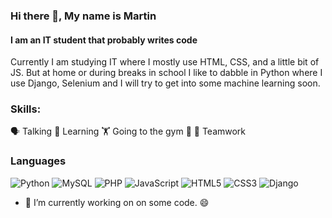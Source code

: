 ### Hi there 👋, My name is Martin
#### I am an IT student that probably writes code
Currently I am studying IT where I mostly use HTML, CSS, and a little bit of JS. But at home or during breaks in school I like to dabble in Python where I use Django, Selenium and I will try to get into some machine learning soon.

### Skills:
🗣️ Talking
📖 Learning
🏋️ Going to the gym 🤣
🤝 Teamwork

### Languages

![Python](https://img.shields.io/badge/python-3670A0?style=for-the-badge&logo=python&logoColor=ffdd54)
![MySQL](https://img.shields.io/badge/mysql-4479A1.svg?style=for-the-badge&logo=mysql&logoColor=white)
![PHP](https://img.shields.io/badge/php-%23777BB4.svg?style=for-the-badge&logo=php&logoColor=white)
![JavaScript](https://img.shields.io/badge/javascript-%23323330.svg?style=for-the-badge&logo=javascript&logoColor=%23F7DF1E)
![HTML5](https://img.shields.io/badge/html5-%23E34F26.svg?style=for-the-badge&logo=html5&logoColor=white)
![CSS3](https://img.shields.io/badge/css3-%231572B6.svg?style=for-the-badge&logo=css3&logoColor=white)
![Django](https://img.shields.io/badge/django-%23092E20.svg?style=for-the-badge&logo=django&logoColor=white)

- 🔭 I’m currently working on on some code. 😄 




